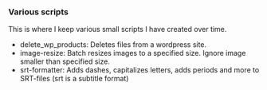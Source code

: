 ### Various scripts

This is where I keep various small scripts I have created over time.

* delete_wp_products: Deletes files from a wordpress site.
* image-resize: Batch resizes images to a specified size. Ignore image smaller than specified size.
* srt-formatter: Adds dashes, capitalizes letters, adds periods and more to SRT-files (srt is a subtitle format)